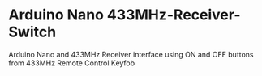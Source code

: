 # Arduino Nano 433MHz-Receiver-Switch
Arduino Nano and 433MHz Receiver interface using ON and OFF buttons from 433MHz Remote Control Keyfob
